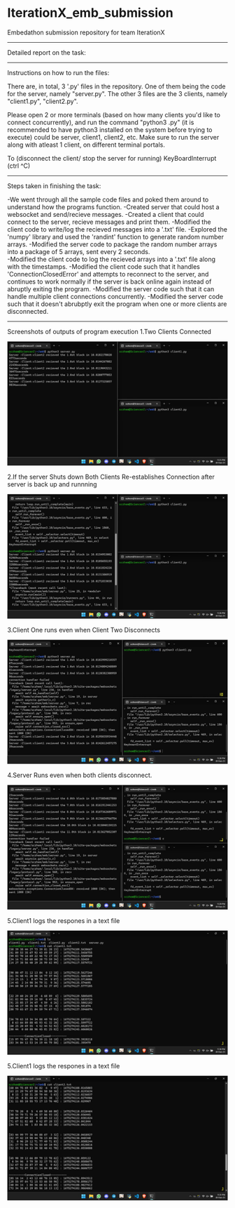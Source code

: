 # IterationX_emb_submission
Embedathon submission repository for team IterationX

--------
Detailed report on the task:





--------
Instructions on how to run the files:

There are, in total, 3 '.py' files in the repository.
One of them being the code for the server, namely "server.py".
The other 3 files are the 3 clients, namely "client1.py", "client2.py".

Please open 2 or more terminals (based on how many clients you'd like to connect concurrently), and run the command "python3 <filename>.py" (it is recommended to have python3 installed on the system before trying to execute)
<filename> could be server, client1, client2, etc. Make sure to run the server along with atleast 1 client, on different terminal portals.

To (disconnect the client/ stop the server for running) KeyBoardInterrupt (ctrl ^C)
 
--------
Steps taken in finishing the task:
  
-We went through all the sample code files and poked them around to understand how the programs function.
-Created server that could host a websocket and send/recieve messages.
-Created a client that could connect to the server, recieve messages and print them.
-Modified the client code to write/log the recieved messages into a '.txt' file.
-Explored the 'numpy' library and used the 'randint' function to generate random number arrays.
-Modified the server code to package the random number arrays into a package of 5 arrays, sent every 2 seconds.  
-Modified the client code to log the recieved arrays into a '.txt' file along with the timestamps.
-Modified the client code such that it handles 'ConnectionClosedError' and attempts to reconnect to the server, and continues to work normally if the server is back online again instead of abruptly exiting the program. 
-Modified the server code such that it can handle multiple client connections concurrently.
-Modified the server code such that it doesn't abrubptly exit the program when one or more clients are disconnected.
  
--------
Screenshots of outputs of program execution
1.Two Clients Connected
 
![Thise is an image](https://github.com/deepakachu5114/IterationX_emb_submission/blob/master/Output/WhatsApp%20Image%202023-02-01%20at%2023.25.56.jpg)

2.If the server Shuts down Both Clients Re-establishes Connection after server is back up and runnning

![This is an image](https://github.com/deepakachu5114/IterationX_emb_submission/blob/master/Output/WhatsApp%20Image%202023-02-01%20at%2023.26.56.jpg)

3.Client One runs even when Client Two Disconnects

![This is an image](https://github.com/deepakachu5114/IterationX_emb_submission/blob/master/Output/WhatsApp%20Image%202023-02-01%20at%2023.28.16.jpg)

4.Server Runs even when both clients disconnect.

![This is an image](https://github.com/deepakachu5114/IterationX_emb_submission/blob/master/Output/WhatsApp%20Image%202023-02-01%20at%2023.29.55.jpg)

5.Client1 logs the respones in a text file

![This is an image](https://github.com/deepakachu5114/IterationX_emb_submission/blob/master/Output/WhatsApp%20Image%202023-02-01%20at%2023.31.19.jpg)

5.Client1 logs the respones in a text file

![This is an image](https://github.com/deepakachu5114/IterationX_emb_submission/blob/master/Output/WhatsApp%20Image%202023-02-01%20at%2023.31.59.jpg)
